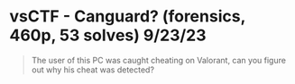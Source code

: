 # vsCTF - Canguard? (forensics, 460p, 53 solves) 9/23/23

> The user of this PC was caught cheating on Valorant, can you figure out why his cheat was detected?

